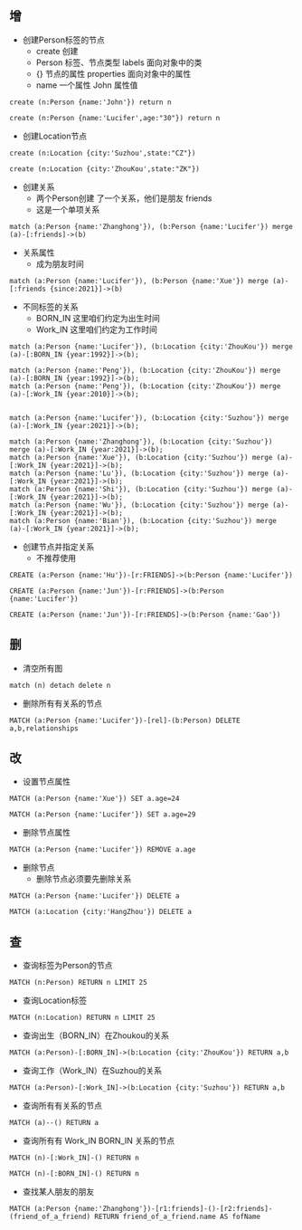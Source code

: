 ## 增

- 创建Person标签的节点
  - create 创建
  - Person 标签、节点类型 labels   面向对象中的类
  - {} 节点的属性  properties           面向对象中的属性
  - name  一个属性  John 属性值

```cypher
create (n:Person {name:'John'}) return n
                   
create (n:Person {name:'Lucifer',age:"30"}) return n
```

- 创建Location节点

```cypher
create (n:Location {city:'Suzhou',state:"CZ"})
                     
create (n:Location {city:'ZhouKou',state:"ZK"})
```

- 创建关系
  - 两个Person创建 了一个关系，他们是朋友  friends
  - 这是一个单项关系

```cypher
match (a:Person {name:'Zhanghong'}), (b:Person {name:'Lucifer'}) merge (a)-[:friends]->(b)
```

- 关系属性
  - 成为朋友时间

```cypher
match (a:Person {name:'Lucifer'}), (b:Person {name:'Xue'}) merge (a)-[:friends {since:2021}]->(b)
```

- 不同标签的关系	
  - BORN_IN 这里咱们约定为出生时间
  - Work_IN 这里咱们约定为工作时间

```cypher
match (a:Person {name:'Lucifer'}), (b:Location {city:'ZhouKou'}) merge (a)-[:BORN_IN {year:1992}]->(b);

match (a:Person {name:'Peng'}), (b:Location {city:'ZhouKou'}) merge (a)-[:BORN_IN {year:1992}]->(b);
match (a:Person {name:'Peng'}), (b:Location {city:'ZhouKou'}) merge (a)-[:Work_IN {year:2010}]->(b);
                                                                                                    
                                                                                                    
match (a:Person {name:'Lucifer'}), (b:Location {city:'Suzhou'}) merge (a)-[:Work_IN {year:2021}]->(b);
                                                                                                   
match (a:Person {name:'Zhanghong'}), (b:Location {city:'Suzhou'}) merge (a)-[:Work_IN {year:2021}]->(b);
match (a:Person {name:'Xue'}), (b:Location {city:'Suzhou'}) merge (a)-[:Work_IN {year:2021}]->(b);
match (a:Person {name:'Lu'}), (b:Location {city:'Suzhou'}) merge (a)-[:Work_IN {year:2021}]->(b);
match (a:Person {name:'Shi'}), (b:Location {city:'Suzhou'}) merge (a)-[:Work_IN {year:2021}]->(b);
match (a:Person {name:'Wu'}), (b:Location {city:'Suzhou'}) merge (a)-[:Work_IN {year:2021}]->(b);
match (a:Person {name:'Bian'}), (b:Location {city:'Suzhou'}) merge (a)-[:Work_IN {year:2021}]->(b);
```



- 创建节点并指定关系
  - 不推荐使用

```cypher
CREATE (a:Person {name:'Hu'})-[r:FRIENDS]->(b:Person {name:'Lucifer'})
                                                       
CREATE (a:Person {name:'Jun'})-[r:FRIENDS]->(b:Person {name:'Lucifer'})
                                                        
CREATE (a:Person {name:'Jun'})-[r:FRIENDS]->(b:Person {name:'Gao'})
```





## 删

- 清空所有图

```cypher
match (n) detach delete n
```

- 删除所有有关系的节点

```cypher
MATCH (a:Person {name:'Lucifer'})-[rel]-(b:Person) DELETE a,b,relationships
```



## 改

- 设置节点属性

```
MATCH (a:Person {name:'Xue'}) SET a.age=24

MATCH (a:Person {name:'Lucifer'}) SET a.age=29
```

- 删除节点属性

```
MATCH (a:Person {name:'Lucifer'}) REMOVE a.age
```

- 删除节点
  - 删除节点必须要先删除关系

```cypher
MATCH (a:Person {name:'Lucifer'}) DELETE a

MATCH (a:Location {city:'HangZhou'}) DELETE a

```





## 查

- 查询标签为Person的节点

```cypher
MATCH (n:Person) RETURN n LIMIT 25
```

-  查询Location标签

```cypher
MATCH (n:Location) RETURN n LIMIT 25
```



- 查询出生（BORN_IN）在Zhoukou的关系

```cypher
MATCH (a:Person)-[:BORN_IN]->(b:Location {city:'ZhouKou'}) RETURN a,b
```

- 查询工作（Work_IN）在Suzhou的关系

```cypher
MATCH (a:Person)-[:Work_IN]->(b:Location {city:'Suzhou'}) RETURN a,b
```



- 查询所有有关系的节点

```cypher
MATCH (a)--() RETURN a
```



- 查询所有有 Work_IN    BORN_IN 关系的节点

```cypher
MATCH (n)-[:Work_IN]-() RETURN n

MATCH (n)-[:BORN_IN]-() RETURN n
```



- 查找某人朋友的朋友

```cypher
MATCH (a:Person {name:'Zhanghong'})-[r1:friends]-()-[r2:friends]-(friend_of_a_friend) RETURN friend_of_a_friend.name AS fofName
```

